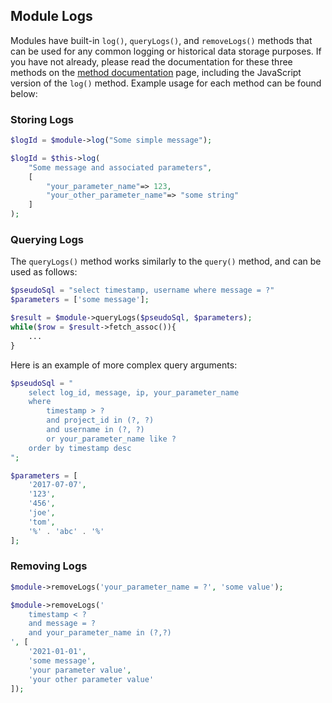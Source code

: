 ## Module Logs

Modules have built-in `log()`, `queryLogs()`, and `removeLogs()` methods that can be used for any common logging or historical data storage purposes.  If you have not already, please read the documentation for these three methods on the [method documentation](methods/README.md) page, including the JavaScript version of the `log()` method.  Example usage for each method can be found below:

### Storing Logs
```php
$logId = $module->log("Some simple message");
```

```php
$logId = $this->log(
	"Some message and associated parameters",
	[
		"your_parameter_name"=> 123,
		"your_other_parameter_name"=> "some string"
	]
);
```

### Querying Logs
The `queryLogs()` method works similarly to the `query()` method, and can be used as follows:
```php
$pseudoSql = "select timestamp, username where message = ?"
$parameters = ['some message'];

$result = $module->queryLogs($pseudoSql, $parameters);
while($row = $result->fetch_assoc()){
	...
}
```

Here is an example of more complex query arguments:

```php
$pseudoSql = "
	select log_id, message, ip, your_parameter_name
	where
		timestamp > ?
		and project_id in (?, ?)
		and username in (?, ?)
		or your_parameter_name like ?
	order by timestamp desc
";

$parameters = [
	'2017-07-07',
	'123',
	'456',
	'joe',
	'tom',
	'%' . 'abc' . '%'
];
```

### Removing Logs

```php
$module->removeLogs('your_parameter_name = ?', 'some value');
```

```php
$module->removeLogs('
	timestamp < ?
	and message = ?
	and your_parameter_name in (?,?)
', [
	'2021-01-01',
	'some message',
	'your parameter value',
	'your other parameter value'
]);
```
